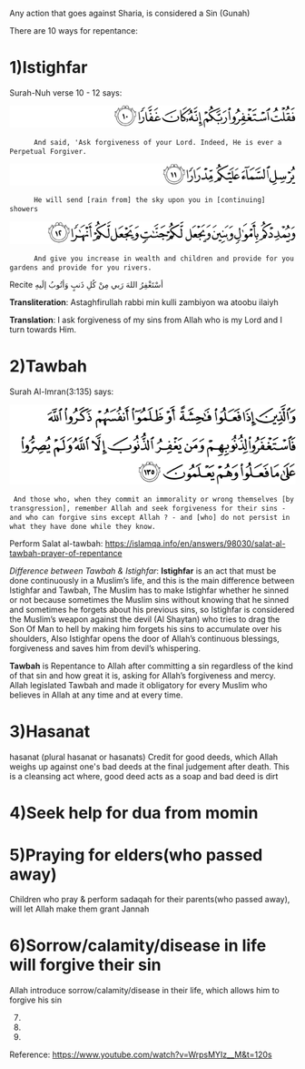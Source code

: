 Any action that goes against Sharia, is considered a Sin (Gunah)


There are 10 ways for repentance:

1)Istighfar
============

 Surah-Nuh verse 10 - 12 says:

 ![71:10](https://github.com/shamhub/islam/blob/main/repentance/image.png?raw=true)

          And said, 'Ask forgiveness of your Lord. Indeed, He is ever a Perpetual Forgiver.


 ![71:11](https://github.com/shamhub/islam/blob/main/repentance/image-1.png?raw=true)

          He will send [rain from] the sky upon you in [continuing] showers


 ![71:12](https://github.com/shamhub/islam/blob/main/repentance/image-2.png?raw=true)

          And give you increase in wealth and children and provide for you gardens and provide for you rivers.


 Recite أسْتَغْفِرُ اللهَ رَبي مِنْ كُلِ ذَنبٍ وَأتُوبُ إلَيهِ

 **Transliteration**: Astaghfirullah rabbi min kulli zambiyon wa atoobu ilaiyh

 **Translation**: I ask forgiveness of my sins from Allah who is my Lord and I turn towards Him.


2)Tawbah
=========

 Surah Al-Imran(3:135) says:

 ![3:135](https://github.com/shamhub/islam/blob/main/repentance/image-3.png?raw=true)


     And those who, when they commit an immorality or wrong themselves [by transgression], remember Allah and seek forgiveness for their sins - and who can forgive sins except Allah ? - and [who] do not persist in what they have done while they know.

 Perform Salat al-tawbah: https://islamqa.info/en/answers/98030/salat-al-tawbah-prayer-of-repentance


 *Difference between Tawbah & Istighfar*:
 **Istighfar** is an act that must be done continuously in a Muslim’s life, and this is the main difference between Istighfar and Tawbah, The Muslim has to make Istighfar whether he sinned or not because sometimes the Muslim sins without knowing that he sinned and sometimes he forgets about his previous sins, so Istighfar is considered the Muslim’s weapon against the devil (Al Shaytan) who tries to drag the Son Of Man to hell by making him forgets his sins to accumulate over his shoulders, Also Istighfar opens the door of Allah’s continuous blessings, forgiveness and saves him from devil’s whispering.

 **Tawbah** is Repentance to Allah after committing a sin regardless of the kind of that sin and how great it is, asking for Allah’s forgiveness and mercy.
    Allah legislated Tawbah and made it obligatory for every Muslim who believes in Allah at any time and at every time.


3)Hasanat
=========
 
 hasanat (plural hasanat or hasanats) Credit for good deeds, which Allah weighs up against one's bad deeds at the final judgement after death.
 This is a cleansing act where, good deed acts as a soap and bad deed is dirt

4)Seek help for dua from momin
==============================

5)Praying for elders(who passed away)
=====================================
 
 Children who pray & perform sadaqah for their parents(who passed away), will let Allah make them grant Jannah

6)Sorrow/calamity/disease in life will forgive their sin
========================================================

 Allah introduce sorrow/calamity/disease in their life, which allows him to forgive his sin


7)
8)
9)

Reference: https://www.youtube.com/watch?v=WrpsMYIz__M&t=120s
